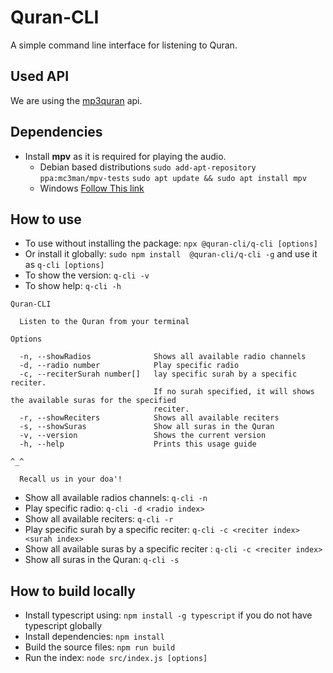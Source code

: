 # Quran-CLI
A simple command line interface for listening to Quran.
## Used API
We are using the [mp3quran](https://mp3quran.net/eng/api) api.
## Dependencies
- Install **mpv** as it is required for playing the audio.
  - Debian based distributions
`sudo add-apt-repository ppa:mc3man/mpv-tests`
`sudo apt update && sudo apt install mpv`
  - Windows
[Follow This link](https://mpv.io/installation/#:~:text=master%20is%20recommended.-,Windows,-All%20binary%20packages)


## How to use
- To use without installing the package: `npx @quran-cli/q-cli [options]`
- Or install it globally: `sudo npm install  @quran-cli/q-cli -g` and use it as `q-cli [options]`
- To show the version: `q-cli -v`
- To show help: `q-cli -h`
```
Quran-CLI

  Listen to the Quran from your terminal 

Options

  -n, --showRadios              Shows all available radio channels                                            
  -d, --radio number            Play specific radio                                                           
  -c, --reciterSurah number[]   lay specific surah by a specific reciter.                                     
                                If no surah specified, it will shows the available suras for the specified    
                                reciter.                                                                      
  -r, --showReciters            Shows all available reciters                                                  
  -s, --showSuras               Show all suras in the Quran                                                   
  -v, --version                 Shows the current version                                                     
  -h, --help                    Prints this usage guide                                                       

^_^

  Recall us in your doa'!  
```
- Show all available radios channels: `q-cli -n`
- Play specific radio: `q-cli -d <radio index>`
- Show all available reciters: `q-cli -r`
- Play specific surah by a specific reciter: `q-cli -c <reciter index>  <surah index>`
- Show all available suras by a specific reciter : `q-cli -c <reciter index>`
- Show all suras in the Quran: `q-cli -s`

## How to build locally
- Install typescript using: `npm install -g typescript` if you do not have typescript globally
- Install dependencies: `npm install`
- Build the source files: `npm run build`
- Run the index: `node src/index.js [options]`